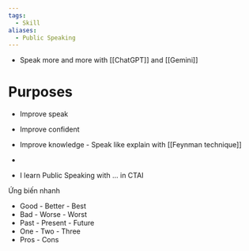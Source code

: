 ```yaml
---
tags:
  - Skill
aliases:
  - Public Speaking
---
```

- Speak more and more with [[ChatGPT]] and [[Gemini]]

# Purposes

- Improve speak
- Improve confident
- Improve knowledge - Speak like explain with [[Feynman technique]]
- 

- I learn Public Speaking with ... in CTAI

Ứng biến nhanh

- Good - Better - Best
- Bad - Worse - Worst
- Past - Present - Future
- One - Two - Three
- Pros - Cons